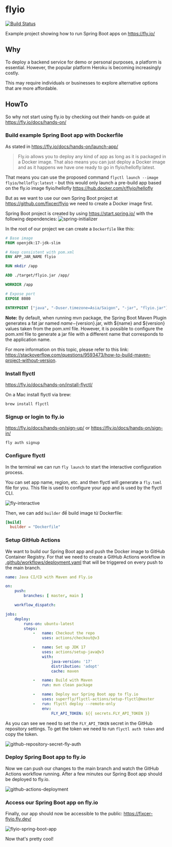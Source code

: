 # flyio
[![Build Status](https://github.com/fixcer/flyio/workflows/deployment/badge.svg)](https://github.com/fixcer/flyio/actions)

Example project showing how to run Spring Boot apps on https://fly.io/

## Why

To deploy a backend service for demo or personal purposes, a platform is essential. However, the popular platform Heroku is becoming increasingly costly. 

This may require individuals or businesses to explore alternative options that are more affordable.

## HowTo

So why not start using fly.io by checking out their hands-on guide at https://fly.io/docs/hands-on/

### Build example Spring Boot app with Dockerfile

As stated in https://fly.io/docs/hands-on/launch-app/

> Fly.io allows you to deploy any kind of app as long as it is packaged in a Docker image. That also means you can just deploy a Docker image and as it happens we have one ready to go in flyio/hellofly:latest.

That means you can use the proposed command `flyctl launch --image flyio/hellofly:latest` - but this would only launch a pre-build app based on the fly.io image flyio/hellofly https://hub.docker.com/r/flyio/hellofly

But as we want to use our own Spring Boot project at https://github.com/fixcer/flyio we need to create a Docker image first. 

Spring Boot project is created by using https://start.spring.io/ with the following dependencies:
![spring-initializer](screenshots/spring-initializer.png)

In the root of our project we can create a `Dockerfile` like this:

```dockerfile
# Base image
FROM openjdk:17-jdk-slim

# Keep consistent with pom.xml
ENV APP_JAR_NAME flyio

RUN mkdir /app

ADD ./target/flyio.jar /app/

WORKDIR /app

# Expose port
EXPOSE 8080

ENTRYPOINT ["java", "-Duser.timezone=Asia/Saigon", "-jar", "flyio.jar"]
```

**Note:** By default, when running mvn package, the Spring Boot Maven Plugin generates a fat jar named ${name}-${version}.jar, with ${name} and ${version} values taken from the pom.xml file. However, it is possible to configure the pom.xml file to generate a jar file with a different name that corresponds to the application name.

For more information on this topic, please refer to this link: https://stackoverflow.com/questions/9593473/how-to-build-maven-project-without-version.


### Install flyctl

https://fly.io/docs/hands-on/install-flyctl/

On a Mac install flyctl via brew:

```shell
brew install flyctl
```


### Signup or login to fly.io

https://fly.io/docs/hands-on/sign-up/ or https://fly.io/docs/hands-on/sign-in/

```shell
fly auth signup
```


### Configure flyctl

In the terminal we can run `fly launch` to start the interactive configuration process.

You can set app name, region, etc. and then flyctl will generate a `fly.toml` file for you. This file is used to configure your app and is used by the flyctl CLI.

![fly-interactive](screenshots/fly-interactive.png)

Then, we can add `builder` để build image từ Dockerfile:

```toml
[build]
  builder = "Dockerfile"
```

### Setup GitHub Actions

We want to build our Spring Boot app and push the Docker image to GitHub Container Registry. For that we need to create a GitHub Actions workflow in [.github/workflows/deployment.yaml](.github/workflows/deployment.yaml) that will be triggered on every push to the main branch.

```yaml
name: Java CI/CD with Maven and Fly.io

on:
    push:
        branches: [ master, main ]

    workflow_dispatch:

jobs:
    deploy:
        runs-on: ubuntu-latest
        steps:
            -   name: Checkout the repo
                uses: actions/checkout@v3

            -   name: Set up JDK 17
                uses: actions/setup-java@v3
                with:
                    java-version: '17'
                    distribution: 'adopt'
                    cache: maven

            -   name: Build with Maven
                run: mvn clean package

            -   name: Deploy our Spring Boot app to fly.io
                uses: superfly/flyctl-actions/setup-flyctl@master
            -   run: flyctl deploy --remote-only
                env:
                    FLY_API_TOKEN: ${{ secrets.FLY_API_TOKEN }}
```

As you can see we need to set the `FLY_API_TOKEN` secret in the GitHub repository settings. To get the token we need to run `flyctl auth token` and copy the token.

![github-repository-secret-fly-auth](screenshots/github-repository-secret-fly-auth.png)

### Deploy Spring Boot app to fly.io

Now we can push our changes to the main branch and watch the GitHub Actions workflow running. After a few minutes our Spring Boot app should be deployed to fly.io.

![github-actions-deployment](screenshots/github-actions-deployment.png)


### Access our Spring Boot app on fly.io

Finally, our app should now be accessible to the public: https://fixcer-flyio.fly.dev/

![flyio-spring-boot-app](screenshots/flyio-spring-boot-app.png)


Now that's pretty cool!

